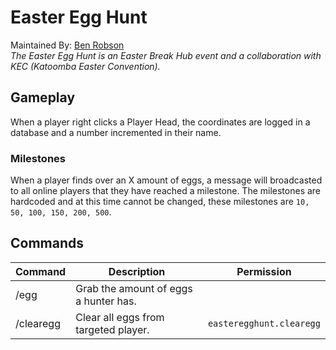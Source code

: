 # Easter Egg Hunt
Maintained By: [Ben Robson](https://github.com/benrobson) <br>
<i>The Easter Egg Hunt is an Easter Break Hub event and a collaboration with KEC (Katoomba Easter Convention).</i>

## Gameplay
When a player right clicks a Player Head, the coordinates are logged in a database and a number incremented in their name.

### Milestones
When a player finds over an X amount of eggs, a message will broadcasted to all online players that they have reached a milestone.
The milestones are hardcoded and at this time cannot be changed, these milestones are `10, 50, 100, 150, 200, 500`.

## Commands
| Command        | Description                            | Permission                |
|----------------|----------------------------------------|---------------------------|
| /egg           | Grab the amount of eggs a hunter has. |                          |
| /clearegg      | Clear all eggs from targeted player.  | `easteregghunt.clearegg` |